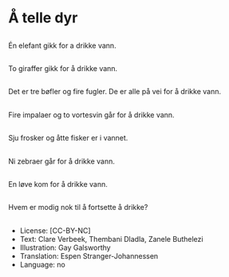 # Å telle dyr

##
Én elefant gikk for a drikke vann.

##
To giraffer gikk for å drikke vann.

##
Det er tre bøfler og fire fugler. De er alle på vei for å drikke vann.

##
Fire impalaer og to vortesvin går for å drikke vann.

##
Sju frosker og åtte fisker er i vannet.

##
Ni zebraer går for å drikke vann.

##
En løve kom for å drikke vann.

##
Hvem er modig nok til å fortsette å drikke?

##
* License: [CC-BY-NC]
* Text: Clare Verbeek, Thembani Dladla, Zanele Buthelezi
* Illustration: Gay Galsworthy
* Translation: Espen Stranger-Johannessen
* Language: no
